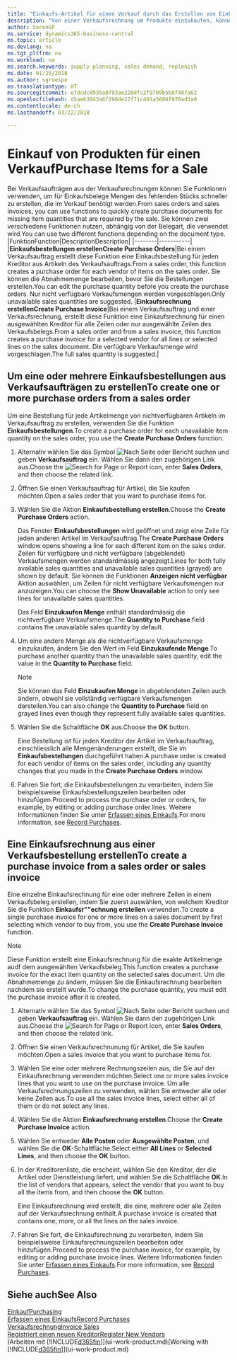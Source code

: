 ```yaml
---
title: "Einkaufs-Artikel für einen Verkauf durch das Erstellen von Einkaufsrechnungen | Microsoft Docs"
description: "Von einer Verkaufsrechnung um Produkte einzukaufen, können Sie eine Einkaufsrechnung für einen Kreditor oder Lieferanten einen erstellen."
author: SorenGP
ms.service: dynamics365-business-central
ms.topic: article
ms.devlang: na
ms.tgt_pltfrm: na
ms.workload: na
ms.search.keywords: supply planning, sales demand, replenish
ms.date: 01/25/2018
ms.author: sgroespe
ms.translationtype: HT
ms.sourcegitcommit: e7dcdc0935a8793ae226dfc2f9709b5b8f487a62
ms.openlocfilehash: d5ae63043a6f296de22f71c401a5686f970ad3a0
ms.contentlocale: de-ch
ms.lasthandoff: 03/22/2018

---
```

# <a name="purchase-items-for-a-sale"></a><span data-ttu-id="eae24-103">Einkauf von Produkten für einen Verkauf</span><span class="sxs-lookup"><span data-stu-id="eae24-103">Purchase Items for a Sale</span></span>
<span data-ttu-id="eae24-104">Bei Verkaufsaufträgen aus der Verkaufsrechnungen können Sie Funktionen verwenden, um für Einkaufsbelege Mengen des fehlenden Stücks schneller zu erstellen, die im Verkauf benötigt werden.</span><span class="sxs-lookup"><span data-stu-id="eae24-104">From sales orders and sales invoices, you can use functions to quickly create purchase documents for missing item quantities that are required by the sale.</span></span> <span data-ttu-id="eae24-105">Sie können zwei verschiedene Funktionen nutzen, abhängig von der Belegart, die verwendet wird.</span><span class="sxs-lookup"><span data-stu-id="eae24-105">You can use two different functions depending on the document type.</span></span>
|<span data-ttu-id="eae24-106">Funktion</span><span class="sxs-lookup"><span data-stu-id="eae24-106">Function</span></span>|<span data-ttu-id="eae24-107">Description</span><span class="sxs-lookup"><span data-stu-id="eae24-107">Description</span></span>|
|--------|-----------|
|<span data-ttu-id="eae24-108">**Einkaufsbestellungen erstellen**</span><span class="sxs-lookup"><span data-stu-id="eae24-108">**Create Purchase Orders**</span></span>|<span data-ttu-id="eae24-109">Bei einem Verkaufsauftrag erstellt diese Funktion eine Einkaufsbestellung für jeden Kreditor aus Artikeln des Verkaufsauftrags.</span><span class="sxs-lookup"><span data-stu-id="eae24-109">From a sales order, this function creates a purchase order for each vendor of items on the sales order.</span></span> <span data-ttu-id="eae24-110">Sie können die Abnahmemenge bearbeiten, bevor Sie die Bestellungen erstellen.</span><span class="sxs-lookup"><span data-stu-id="eae24-110">You can edit the purchase quantity before you create the purchase orders.</span></span> <span data-ttu-id="eae24-111">Nur nicht verfügbare Verkaufsmengen werden vorgeschlagen.</span><span class="sxs-lookup"><span data-stu-id="eae24-111">Only unavailable sales quantities are suggested.</span></span>
|<span data-ttu-id="eae24-112">**Einkaufsrechnung erstellen**</span><span class="sxs-lookup"><span data-stu-id="eae24-112">**Create Purchase Invoice**</span></span>|<span data-ttu-id="eae24-113">Bei einem Verkaufsauftrag und einer Verkaufsrechnung, erstellt diese Funktion eine Einkaufsrechnung für einen ausgewählten Kreditor für alle Zeilen oder nur ausgewählte Zeilen des Verkaufsbelegs.</span><span class="sxs-lookup"><span data-stu-id="eae24-113">From a sales order and from a sales invoice, this function creates a purchase invoice for a selected vendor for all lines or selected lines on the sales document.</span></span> <span data-ttu-id="eae24-114">Die verfügbare Verkaufsmenge wird vorgeschlagen.</span><span class="sxs-lookup"><span data-stu-id="eae24-114">The full sales quantity is suggested.</span></span>|

## <a name="to-create-one-or-more-purchase-orders-from-a-sales-order"></a><span data-ttu-id="eae24-115">Um eine oder mehrere Einkaufsbestellungen aus Verkaufsaufträgen zu erstellen</span><span class="sxs-lookup"><span data-stu-id="eae24-115">To create one or more purchase orders from a sales order</span></span>
<span data-ttu-id="eae24-116">Um eine Bestellung für jede Artikelmenge von nichtverfügbaren Artikeln im Verkaufsauftrag zu erstellen, verwenden Sie die Funktion **Einkaufsbestellungen**.</span><span class="sxs-lookup"><span data-stu-id="eae24-116">To create a purchase order for each unavailable item quantity on the sales order, you use the **Create Purchase Orders** function.</span></span>

1. <span data-ttu-id="eae24-117">Alternativ wählen Sie das Symbol ![Nach Seite oder Bericht suchen](media/ui-search/search_small.png "Nach Seite oder Bericht suchen") und geben **Verkaufsauftrag** ein. Wählen Sie dann den zugehörigen Link aus.</span><span class="sxs-lookup"><span data-stu-id="eae24-117">Choose the ![Search for Page or Report](media/ui-search/search_small.png "Search for Page or Report icon") icon, enter **Sales Orders**, and then choose the related link.</span></span>
2. <span data-ttu-id="eae24-118">Öffnen Sie einen Verkaufsauftrag für Artikel, die Sie kaufen möchten.</span><span class="sxs-lookup"><span data-stu-id="eae24-118">Open a sales order that you want to purchase items for.</span></span>
3. <span data-ttu-id="eae24-119">Wählen Sie die Aktion **Einkaufsbestellung erstellen**.</span><span class="sxs-lookup"><span data-stu-id="eae24-119">Choose the **Create Purchase Orders** action.</span></span>

    <span data-ttu-id="eae24-120">Das Fenster **Einkaufsbestellungen** wird geöffnet und zeigt eine Zeile für jeden anderen Artikel im Verkaufsauftrag.</span><span class="sxs-lookup"><span data-stu-id="eae24-120">The **Create Purchase Orders** window opens showing a line for each different item on the sales order.</span></span> <span data-ttu-id="eae24-121">Zeilen für verfügbare und nicht verfügbare (abgeblendet) Verkaufsmengen werden standardmässig angezeigt.</span><span class="sxs-lookup"><span data-stu-id="eae24-121">Lines for both fully available sales quantities and unavailable sales quantities (grayed) are shown by default.</span></span> <span data-ttu-id="eae24-122">Sie können die Funktionen **Anzeigen nicht verfügbar** Aktion auswählen, um Zeilen für nicht verfügbare Verkaufsmengen nur anzuzeigen.</span><span class="sxs-lookup"><span data-stu-id="eae24-122">You can choose the **Show Unavailable** action to only see lines for unavailable sales quantities.</span></span>

    <span data-ttu-id="eae24-123">Das Feld **Einzukaufen Menge** enthält standardmässig die nichtverfügbare Verkaufsmenge.</span><span class="sxs-lookup"><span data-stu-id="eae24-123">The **Quantity to Purchase** field contains the unavailable sales quantity by default.</span></span>
4. <span data-ttu-id="eae24-124">Um eine andere Menge als die nichtverfügbare Verkaufsmenge einzukaufen, ändern Sie den Wert im Feld **Einzukaufende Menge**.</span><span class="sxs-lookup"><span data-stu-id="eae24-124">To purchase another quantity than the unavailable sales quantity, edit the value in the **Quantity to Purchase** field.</span></span>

    > [!NOTE]  
    >   <span data-ttu-id="eae24-125">Sie können das Feld **Einzukaufen Menge** in abgeblendeten Zeilen auch ändern, obwohl sie vollständig verfügbare Verkaufsmengen darstellen.</span><span class="sxs-lookup"><span data-stu-id="eae24-125">You can also change the **Quantity to Purchase** field on grayed lines even though they represent fully available sales quantities.</span></span>
5. <span data-ttu-id="eae24-126">Wählen Sie die Schaltfläche **OK** aus.</span><span class="sxs-lookup"><span data-stu-id="eae24-126">Choose the **OK** button.</span></span>

    <span data-ttu-id="eae24-127">Eine Bestellung ist für jeden Kreditor der Artikel im Verkaufsauftrag, einschliesslich alle Mengenänderungen erstellt, die Sie im **Einkaufsbestellungen** durchgeführt haben.</span><span class="sxs-lookup"><span data-stu-id="eae24-127">A purchase order is created for each vendor of items on the sales order, including any quantity changes that you made in the **Create Purchase Orders** window.</span></span>
7. <span data-ttu-id="eae24-128">Fahren Sie fort, die Einkaufsbestellungen zu verarbeiten, indem Sie beispielsweise Einkaufsbestellungszeilen bearbeiten oder hinzufügen.</span><span class="sxs-lookup"><span data-stu-id="eae24-128">Proceed to process the purchase order or orders, for example, by editing or adding purchase order lines.</span></span> <span data-ttu-id="eae24-129">Weitere Informationen finden Sie unter [Erfassen eines Einkaufs](purchasing-how-record-purchases.md).</span><span class="sxs-lookup"><span data-stu-id="eae24-129">For more information, see [Record Purchases](purchasing-how-record-purchases.md).</span></span>


## <a name="to-create-a-purchase-invoice-from-a-sales-order-or-sales-invoice"></a><span data-ttu-id="eae24-130">Eine Einkaufsrechnung aus einer Verkaufsbestellung erstellen</span><span class="sxs-lookup"><span data-stu-id="eae24-130">To create a purchase invoice from a sales order or sales invoice</span></span>
<span data-ttu-id="eae24-131">Eine einzelne Einkaufsrechnung für eine oder mehrere Zeilen in einem Verkaufsbeleg erstellen, indem Sie zuerst auswählen, von welchem Kreditor Sie die Funktion **Einkaufsr""echnung erstellen** verwenden.</span><span class="sxs-lookup"><span data-stu-id="eae24-131">To create a single purchase invoice for one or more lines on a sales document by first selecting which vendor to buy from, you use the **Create Purchase Invoice** function.</span></span>

> [!NOTE]  
>   <span data-ttu-id="eae24-132">Diese Funktion erstellt eine Einkaufsrechnung für die exakte Artikelmenge audf dem ausgewählten Verkaufsbeleg.</span><span class="sxs-lookup"><span data-stu-id="eae24-132">This function creates a purchase invoice for the exact item quantity on the selected sales document.</span></span> <span data-ttu-id="eae24-133">Um die Abnahmemenge zu ändern, müssen Sie die Einkaufsrechnung bearbeiten nachdem sie erstellt wurde.</span><span class="sxs-lookup"><span data-stu-id="eae24-133">To change the purchase quantity, you must edit the purchase invoice after it is created.</span></span>  

1. <span data-ttu-id="eae24-134">Alternativ wählen Sie das Symbol ![Nach Seite oder Bericht suchen](media/ui-search/search_small.png "Nach Seite oder Bericht suchen") und geben **Verkaufsauftrag** ein. Wählen Sie dann den zugehörigen Link aus.</span><span class="sxs-lookup"><span data-stu-id="eae24-134">Choose the ![Search for Page or Report](media/ui-search/search_small.png "Search for Page or Report icon") icon, enter **Sales Orders**, and then choose the related link.</span></span>
2. <span data-ttu-id="eae24-135">Öffnen Sie einen Verkaufsrechnunung für Artikel, die Sie kaufen möchten.</span><span class="sxs-lookup"><span data-stu-id="eae24-135">Open a sales invoice that you want to purchase items for.</span></span>
3. <span data-ttu-id="eae24-136">Wählen Sie eine oder mehrere Rechnungszeilen aus, die Sie auf der Einkaufsrechnung verwenden möchten.</span><span class="sxs-lookup"><span data-stu-id="eae24-136">Select one or more sales invoice lines that you want to use on the purchase invoice.</span></span> <span data-ttu-id="eae24-137">Um alle Verkaufsrechnungszeilen zu verwenden, wählen Sie entweder alle oder keine Zeilen aus.</span><span class="sxs-lookup"><span data-stu-id="eae24-137">To use all the sales invoice lines, select either all of them or do not select any lines.</span></span>
4. <span data-ttu-id="eae24-138">Wählen Sie die Aktion **Einkaufsrechnung erstellen**.</span><span class="sxs-lookup"><span data-stu-id="eae24-138">Choose the **Create Purchase Invoice** action.</span></span>
5. <span data-ttu-id="eae24-139">Wählen Sie entweder **Alle Posten** oder **Ausgewählte Posten**, und wählen Sie die **OK**-Schaltfläche.</span><span class="sxs-lookup"><span data-stu-id="eae24-139">Select either **All Lines** or **Selected Lines**, and then choose the **OK** button.</span></span>  
6. <span data-ttu-id="eae24-140">In der Kreditorenliste, die erscheint, wählen Sie den Kreditor, der die Artikel oder Dienstleistung liefert, und wählen Sie die Schaltfläche **OK**.</span><span class="sxs-lookup"><span data-stu-id="eae24-140">In the list of vendors that appears, select the vendor that you want to buy all the items from, and then choose the **OK** button.</span></span>

    <span data-ttu-id="eae24-141">Eine Einkaufsrechnung wird erstellt, die eine, mehrere oder alle Zeilen auf der Verkaufsrechnung enthält.</span><span class="sxs-lookup"><span data-stu-id="eae24-141">A purchase invoice is created that contains one, more, or all the lines on the sales invoice.</span></span>
7. <span data-ttu-id="eae24-142">Fahren Sie fort, die Einkaufsrechnung zu verarbeiten, indem Sie beispielsweise Einkaufsrechnungszeilen bearbeiten oder hinzufügen.</span><span class="sxs-lookup"><span data-stu-id="eae24-142">Proceed to process the purchase invoice, for example, by editing or adding purchase invoice lines.</span></span> <span data-ttu-id="eae24-143">Weitere Informationen finden Sie unter [Erfassen eines Einkaufs](purchasing-how-record-purchases.md).</span><span class="sxs-lookup"><span data-stu-id="eae24-143">For more information, see [Record Purchases](purchasing-how-record-purchases.md).</span></span>

## <a name="see-also"></a><span data-ttu-id="eae24-144">Siehe auch</span><span class="sxs-lookup"><span data-stu-id="eae24-144">See Also</span></span>
[<span data-ttu-id="eae24-145">Einkauf</span><span class="sxs-lookup"><span data-stu-id="eae24-145">Purchasing</span></span>](purchasing-manage-purchasing.md)  
[<span data-ttu-id="eae24-146">Erfassen eines Einkaufs</span><span class="sxs-lookup"><span data-stu-id="eae24-146">Record Purchases</span></span>](purchasing-how-record-purchases.md)  
[<span data-ttu-id="eae24-147">Verkaufsrechnung</span><span class="sxs-lookup"><span data-stu-id="eae24-147">Invoice Sales</span></span>](sales-how-invoice-sales.md)  
[<span data-ttu-id="eae24-148">Registriert einen neuen Kreditor</span><span class="sxs-lookup"><span data-stu-id="eae24-148">Register New Vendors</span></span>](purchasing-how-register-new-vendors.md)  
<span data-ttu-id="eae24-149">[Arbeiten mit [!INCLUDE[d365fin](includes/d365fin_md.md)]](ui-work-product.md)</span><span class="sxs-lookup"><span data-stu-id="eae24-149">[Working with [!INCLUDE[d365fin](includes/d365fin_md.md)]](ui-work-product.md)</span></span>

